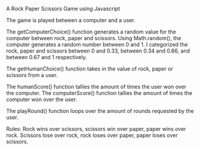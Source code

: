 A Rock Paper Scissors Game using Javascript

The game is played between a computer and a user.

The getComputerChoice() function generates a random value for the computer between rock, paper and scissors. Using Math.random(), the computer generates a random number between 0 and 1. I categorized the rock, paper and scissors between 0 and 0.33, between 0.34 and 0.66, and between 0.67 and 1 respectively. 

The getHumanChoice() function takes in the value of rock, paper or scissors from a user.

The humanScore() function tallies the amount of times the user won over the computer. The computerScore() function tallies the amount of times the computer won over the user.

The playRound() function loops over the amount of rounds requested by the user.

Rules: Rock wins over scissors, scissors win over paper, paper wins over rock. Scissors lose over rock, rock loses over paper, paper loses over scissors.